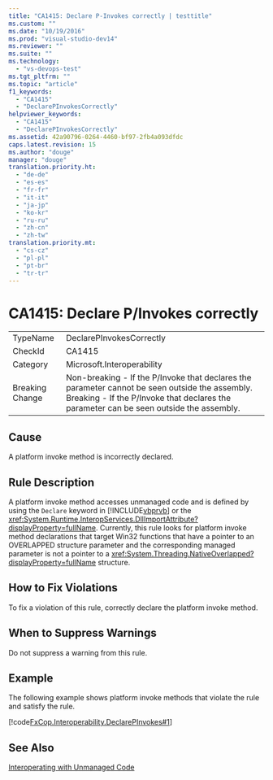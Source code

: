 ```yaml
---
title: "CA1415: Declare P-Invokes correctly | testtitle"
ms.custom: ""
ms.date: "10/19/2016"
ms.prod: "visual-studio-dev14"
ms.reviewer: ""
ms.suite: ""
ms.technology: 
  - "vs-devops-test"
ms.tgt_pltfrm: ""
ms.topic: "article"
f1_keywords: 
  - "CA1415"
  - "DeclarePInvokesCorrectly"
helpviewer_keywords: 
  - "CA1415"
  - "DeclarePInvokesCorrectly"
ms.assetid: 42a90796-0264-4460-bf97-2fb4a093dfdc
caps.latest.revision: 15
ms.author: "douge"
manager: "douge"
translation.priority.ht: 
  - "de-de"
  - "es-es"
  - "fr-fr"
  - "it-it"
  - "ja-jp"
  - "ko-kr"
  - "ru-ru"
  - "zh-cn"
  - "zh-tw"
translation.priority.mt: 
  - "cs-cz"
  - "pl-pl"
  - "pt-br"
  - "tr-tr"
---
```

# CA1415: Declare P/Invokes correctly
|||  
|-|-|  
|TypeName|DeclarePInvokesCorrectly|  
|CheckId|CA1415|  
|Category|Microsoft.Interoperability|  
|Breaking Change|Non-breaking - If the P/Invoke that declares the parameter cannot be seen outside the assembly. Breaking - If the P/Invoke that declares the parameter can be seen outside the assembly.|  
  
## Cause  
 A platform invoke method is incorrectly declared.  
  
## Rule Description  
 A platform invoke method accesses unmanaged code and is defined by using the `Declare` keyword in [!INCLUDE[vbprvb](../code-quality/includes/vbprvb_md.md)] or the <xref:System.Runtime.InteropServices.DllImportAttribute?displayProperty=fullName>. Currently, this rule looks for platform invoke method declarations that target Win32 functions that have a pointer to an OVERLAPPED structure parameter and the corresponding managed parameter is not a pointer to a <xref:System.Threading.NativeOverlapped?displayProperty=fullName> structure.  
  
## How to Fix Violations  
 To fix a violation of this rule, correctly declare the platform invoke method.  
  
## When to Suppress Warnings  
 Do not suppress a warning from this rule.  
  
## Example  
 The following example shows platform invoke methods that violate the rule and satisfy the rule.  
  
 [!code[FxCop.Interoperability.DeclarePInvokes#1](../code-quality/codesnippet/CSharp/ca1415--declare-p-invokes-correctly_1.cs)]  
  
## See Also  
 [Interoperating with Unmanaged Code](../Topic/Interoperating%20with%20Unmanaged%20Code.md)